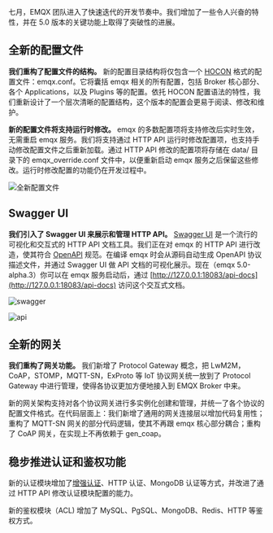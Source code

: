 七月，EMQX 团队进入了快速迭代的开发节奏中。我们增加了一些令人兴奋的特性，并在 5.0 版本的关键功能上取得了突破性的进展。


## 全新的配置文件

**我们重构了配置文件的结构。** 新的配置目录结构将仅包含一个 [HOCON](https://github.com/lightbend/config/blob/main/HOCON.md) 格式的配置文件：emqx.conf。它将囊括 emqx 相关的所有配置，包括 Broker 核心部分、各个 Applications，以及 Plugins 等的配置。依托 HOCON  配置语法的特性，我们重新设计了一个层次清晰的配置结构，这个版本的配置会更易于阅读、修改和维护。

**新的配置文件将支持运行时修改。** emqx 的多数配置项将支持修改后实时生效，无需重启 emqx 服务。我们将支持通过 HTTP API  运行时修改配置项，也支持手动修改配置文件之后重新加载。通过 HTTP API 修改的配置项将存储在 data/ 目录下的  emqx_override.conf 文件中，以便重新启动 emqx 服务之后保留这些修改。运行时修改配置的功能仍在开发过程中。

![全新配置文件](https://static.emqx.net/images/41a66271f3fdb2514c299307395c7f73.png)


## Swagger UI

**我们引入了 Swagger UI 来展示和管理 HTTP API。** [Swagger UI](https://swagger.io/tools/swagger-ui/) 是一个流行的可视化和交互式的 HTTP API 文档工具。我们正在对 emqx 的 HTTP API 进行改造，使其符合 [OpenAPI](https://swagger.io/specification/) 规范。在编译 emqx 时会从源码自动生成 OpenAPI 协议描述文件，并通过 Swagger UI 做 API 文档的可视化展示。现在（emqx 5.0-alpha.3）你可以在 emqx 服务启动后，通过 [http://127.0.0.1:18083/api-docs](http://127.0.0.1:18083/api-docs) 访问这个交互式文档。

![swagger](https://static.emqx.net/images/3247d90db25c6d1e0f108564e921aa94.png)

![api](https://static.emqx.net/images/86fc2c0679ca3a15c3fa96359dbe4652.png)


## 全新的网关

**我们重构了网关功能。** 我们新增了 Protocol Gateway 概念，把 LwM2M，CoAP，STOMP，MQTT-SN，ExProto 等 IoT 协议网关统一放到了  Protocol Gateway 中进行管理，使得各协议更加方便地接入到 EMQX Broker 中来。

新的网关架构支持对各个协议网关进行多实例化创建和管理，并统一了各个协议的配置文件格式。在代码层面上：我们新增了通用的网关连接层以增加代码复用性；重构了 MQTT-SN 网关的部分代码逻辑，使其不再跟 emqx 核心部分耦合；重构了 CoAP 网关，在实现上不再依赖于 gen_coap。


## 稳步推进认证和鉴权功能

新的认证模块增加了[增强认证](https://www.emqx.com/zh/blog/mqtt5-enhanced-authentication)、HTTP 认证、MongoDB 认证等方式，并改进了通过 HTTP API 修改认证模块配置的能力。

新的鉴权模块（ACL) 增加了 MySQL、PgSQL、MongoDB、Redis、HTTP 等鉴权方式。
